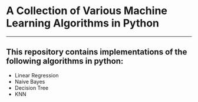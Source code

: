 # A Collection of Various Machine Learning Algorithms in Python
---
## This repository contains implementations of the following algorithms in python:
- Linear Regression
- Naive Bayes
- Decision Tree
- KNN
